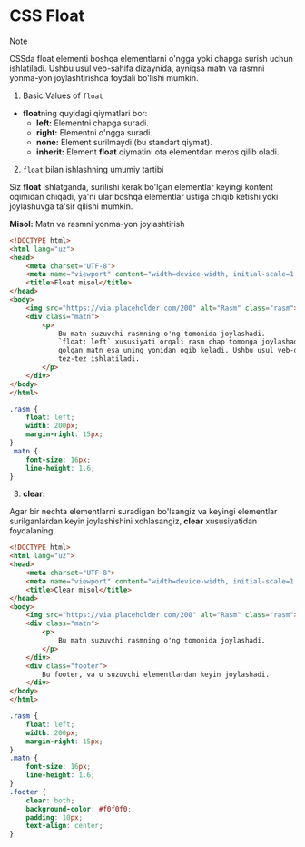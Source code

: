 # CSS Float

> [!NOTE]
> CSSda float elementi boshqa elementlarni o'ngga yoki chapga surish uchun ishlatiladi. Ushbu usul veb-sahifa dizaynida, ayniqsa matn va rasmni yonma-yon joylashtirishda foydali bo'lishi mumkin. 

1. Basic Values of `float`

- **float**ning quyidagi qiymatlari bor:
  - **left:** Elementni chapga suradi.
  - **right:** Elementni o'ngga suradi.
  - **none:** Element surilmaydi (bu standart qiymat).
  - **inherit:** Element **float** qiymatini ota elementdan meros qilib oladi.

2. `float` bilan ishlashning umumiy tartibi

Siz **float** ishlatganda, surilishi kerak bo'lgan elementlar keyingi kontent oqimidan chiqadi, ya'ni ular boshqa elementlar ustiga chiqib ketishi yoki joylashuvga ta'sir qilishi mumkin.

**Misol:** Matn va rasmni yonma-yon joylashtirish

```html
<!DOCTYPE html>
<html lang="uz">
<head>
    <meta charset="UTF-8">
    <meta name="viewport" content="width=device-width, initial-scale=1.0">
    <title>Float misol</title>
</head>
<body>
    <img src="https://via.placeholder.com/200" alt="Rasm" class="rasm">
    <div class="matn">
        <p>
            Bu matn suzuvchi rasmning o'ng tomonida joylashadi. 
            `float: left` xususiyati orqali rasm chap tomonga joylashadi, 
            qolgan matn esa uning yonidan oqib keladi. Ushbu usul veb-dizaynda 
            tez-tez ishlatiladi.
        </p>
    </div>
</body>
</html>
```

```css
.rasm {
    float: left;
    width: 200px;
    margin-right: 15px;
}
.matn {
    font-size: 16px;
    line-height: 1.6;
}
```

3. **clear:**

Agar bir nechta elementlarni suradigan bo'lsangiz va keyingi elementlar surilganlardan keyin joylashishini xohlasangiz, **clear** xususiyatidan foydalaning.

```html
<!DOCTYPE html>
<html lang="uz">
<head>
    <meta charset="UTF-8">
    <meta name="viewport" content="width=device-width, initial-scale=1.0">
    <title>Clear misol</title>
</head>
<body>
    <img src="https://via.placeholder.com/200" alt="Rasm" class="rasm">
    <div class="matn">
        <p>
            Bu matn suzuvchi rasmning o'ng tomonida joylashadi. 
        </p>
    </div>
    <div class="footer">
        Bu footer, va u suzuvchi elementlardan keyin joylashadi.
    </div>
</body>
</html>
```

```css
.rasm {
    float: left;
    width: 200px;
    margin-right: 15px;
}
.matn {
    font-size: 16px;
    line-height: 1.6;
}
.footer {
    clear: both;
    background-color: #f0f0f0;
    padding: 10px;
    text-align: center;
}
```